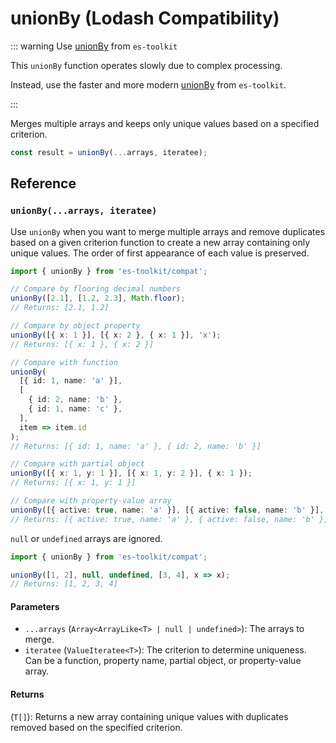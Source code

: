 # unionBy (Lodash Compatibility)

::: warning Use [unionBy](../../array/unionBy.md) from `es-toolkit`

This `unionBy` function operates slowly due to complex processing.

Instead, use the faster and more modern [unionBy](../../array/unionBy.md) from `es-toolkit`.

:::

Merges multiple arrays and keeps only unique values based on a specified criterion.

```typescript
const result = unionBy(...arrays, iteratee);
```

## Reference

### `unionBy(...arrays, iteratee)`

Use `unionBy` when you want to merge multiple arrays and remove duplicates based on a given criterion function to create a new array containing only unique values. The order of first appearance of each value is preserved.

```typescript
import { unionBy } from 'es-toolkit/compat';

// Compare by flooring decimal numbers
unionBy([2.1], [1.2, 2.3], Math.floor);
// Returns: [2.1, 1.2]

// Compare by object property
unionBy([{ x: 1 }], [{ x: 2 }, { x: 1 }], 'x');
// Returns: [{ x: 1 }, { x: 2 }]

// Compare with function
unionBy(
  [{ id: 1, name: 'a' }],
  [
    { id: 2, name: 'b' },
    { id: 1, name: 'c' },
  ],
  item => item.id
);
// Returns: [{ id: 1, name: 'a' }, { id: 2, name: 'b' }]

// Compare with partial object
unionBy([{ x: 1, y: 1 }], [{ x: 1, y: 2 }], { x: 1 });
// Returns: [{ x: 1, y: 1 }]

// Compare with property-value array
unionBy([{ active: true, name: 'a' }], [{ active: false, name: 'b' }], ['active', true]);
// Returns: [{ active: true, name: 'a' }, { active: false, name: 'b' }]
```

`null` or `undefined` arrays are ignored.

```typescript
import { unionBy } from 'es-toolkit/compat';

unionBy([1, 2], null, undefined, [3, 4], x => x);
// Returns: [1, 2, 3, 4]
```

#### Parameters

- `...arrays` (`Array<ArrayLike<T> | null | undefined>`): The arrays to merge.
- `iteratee` (`ValueIteratee<T>`): The criterion to determine uniqueness. Can be a function, property name, partial object, or property-value array.

#### Returns

(`T[]`): Returns a new array containing unique values with duplicates removed based on the specified criterion.
